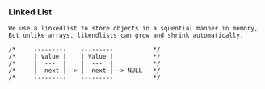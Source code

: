 
### Linked List
    We use a linkedlist to store objects in a squential manner in memory,       
    But unlike arrays, likendlists can grow and shrink automatically.
    
    /*     ---------    ---------           */
    /*     | Value |    | Value |           */
    /*     |  ---  |    |  ---  |           */
    /*     |  next-|--> |  next-|--> NULL   */
    /*     ---------    ---------           */